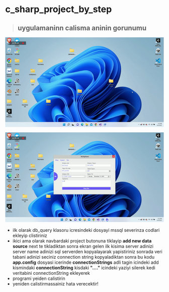 ﻿# c_sharp_project_by_step
> ## uygulamaninn calisma aninin gorunumu

![Alt Text](./images/gif1.gif)

![Alt Text](./images/gif2.gif)

- ilk olarak db_query klasoru icresindeki dosyayi mssql severinza codlari ekleyip clistiriniz 
- ikici ama olarak navbardaki project butonuna tiklayip **add new data source** next te tikladiktan sonra ekran gelen ilk kisima  server adinizi server name adinizi sql serverden kopyalayarak yapistiriniz sonrada veri tabani adinizi seciniz connection string kopyaladiktan sonra bu kodu **app.config** dosyasi icerinde **connectionStrings** adli tagin icindeki add kismindaki  **connectionString** kisdaki **"...."** icindeki yaziyi silerek kedi veritabini connectionString ekleyerek 
- programi yeiden calistirin
- yeniden calistirmassainiz hata verecektir!
